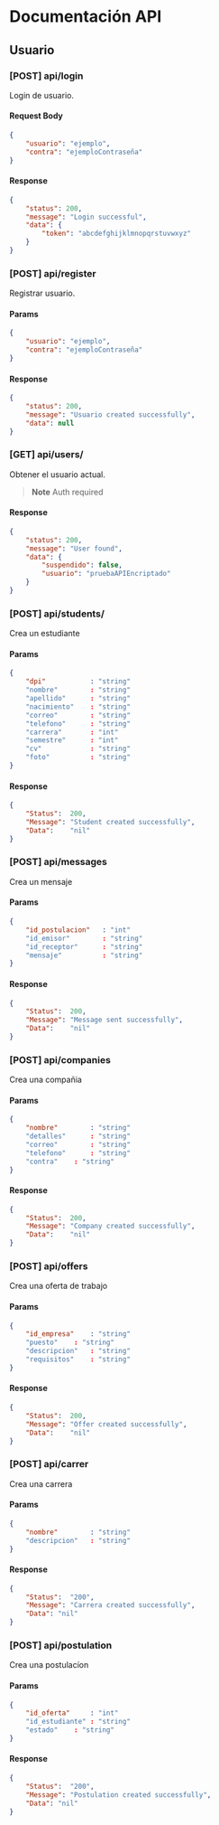 # Documentación API

## Usuario

### [POST] api/login
Login de usuario.

#### Request Body
``` json
{
    "usuario": "ejemplo",
    "contra": "ejemploContraseña"
}
```

#### Response
``` json
{
    "status": 200,
    "message": "Login successful",
    "data": {
        "token": "abcdefghijklmnopqrstuvwxyz"
    }
}
```

### [POST] api/register
Registrar usuario.

#### Params
``` json
{
    "usuario": "ejemplo",
    "contra": "ejemploContraseña"
}
```

#### Response
``` json
{
    "status": 200,
    "message": "Usuario created successfully",
    "data": null
}
```

### [GET] api/users/
Obtener el usuario actual.
> **Note**
> Auth required

#### Response
``` json
{
    "status": 200,
    "message": "User found",
    "data": {
        "suspendido": false,
        "usuario": "pruebaAPIEncriptado"
    }
}
```

### [POST] api/students/
Crea un estudiante

#### Params

``` json
{
	"dpi"	        : "string" 
	"nombre"        : "string" 
	"apellido"      : "string"
	"nacimiento"    : "string" 
	"correo"        : "string" 
	"telefono"      : "string" 
	"carrera"       : "int"    
	"semestre"      : "int"    
	"cv"            : "string" 
	"foto"          : "string" 
}
```

#### Response
``` json
{
	"Status":  200,
	"Message": "Student created successfully",
	"Data":    "nil"
}
```

### [POST] api/messages
Crea un mensaje

#### Params

``` json
{
	"id_postulacion"   : "int" 
	"id_emisor"        : "string" 
	"id_receptor"      : "string"
	"mensaje"    	   : "string" 
}
```

#### Response
``` json
{
	"Status":  200,
	"Message": "Message sent successfully",
	"Data":    "nil"
}
```

### [POST] api/companies
Crea una compañia

#### Params

``` json
{
	"nombre"        : "string" 
	"detalles"      : "string"
	"correo"    	: "string"
	"telefono"    	: "string" 
	"contra" 	: "string"
}
```

#### Response
``` json
{
	"Status":  200,
	"Message": "Company created successfully",
	"Data":    "nil"
}
```

### [POST] api/offers
Crea una oferta de trabajo

#### Params

``` json
{
	"id_empresa"    : "string" 
	"puesto"	: "string"
	"descripcion"   : "string"
	"requisitos"    : "string" 
}
```

#### Response
``` json
{
	"Status":  200,
	"Message": "Offer created successfully",
	"Data":    "nil"
}
```

### [POST] api/carrer
Crea una carrera

#### Params

``` json
{
	"nombre"    	: "string" 
	"descripcion"	: "string"
}
```

#### Response
``` json
{
	"Status":  "200",
	"Message": "Carrera created successfully",
	"Data": "nil"
}
```

### [POST] api/postulation
Crea una postulacíon

#### Params

``` json
{
	"id_oferta"    	: "int" 
	"id_estudiante"	: "string"
	"estado" 	: "string"
}
```

#### Response
``` json
{
	"Status":  "200",
	"Message": "Postulation created successfully",
	"Data": "nil"
}
```

